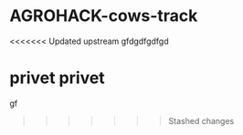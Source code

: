 # AGROHACK-cows-track
<<<<<<< Updated upstream
gfdgdfgdfgd

privet privet
=======
gf
>>>>>>> Stashed changes
